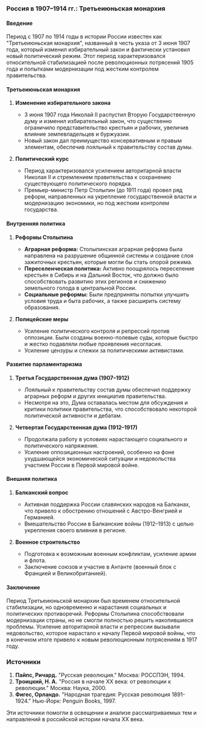 ### Россия в 1907–1914 гг.: Третьеиюньская монархия

#### Введение

Период с 1907 по 1914 годы в истории России известен как "Третьеиюньская монархия", названный в честь указа от 3 июня 1907 года, который изменил избирательный закон и фактически установил новый политический режим. Этот период характеризовался относительной стабилизацией после революционных потрясений 1905 года и попытками модернизации под жестким контролем правительства.

#### Третьеиюньская монархия

1. **Изменение избирательного закона**
   - 3 июня 1907 года Николай II распустил Вторую Государственную думу и изменил избирательный закон, что существенно ограничило представительство крестьян и рабочих, увеличив влияние землевладельцев и буржуазии.
   - Новый закон дал преимущество консервативным и правым элементам, обеспечив лояльный к правительству состав думы.

2. **Политический курс**
   - Период характеризовался усилением авторитарной власти Николая II и стремлением правительства к сохранению существующего политического порядка.
   - Премьер-министр Петр Столыпин (до 1911 года) провел ряд реформ, направленных на укрепление государственной власти и модернизацию экономики, но под жестким контролем государства.

#### Внутренняя политика

1. **Реформы Столыпина**
   - **Аграрная реформа:** Столыпинская аграрная реформа была направлена на разрушение общинной системы и создание слоя зажиточных крестьян, которые могли бы стать опорой режима.
   - **Переселенческая политика:** Активно поощрялось переселение крестьян в Сибирь и на Дальний Восток, что должно было способствовать развитию этих регионов и снижению земельного голода в центральной России.
   - **Социальные реформы:** Были предприняты попытки улучшить условия труда и быта рабочих, а также расширить систему образования.

2. **Полицейские меры**
   - Усиление политического контроля и репрессий против оппозиции. Были созданы военно-полевые суды, которые быстро и жестко подавляли любые проявления несогласия.
   - Усиление цензуры и слежки за политическими активистами.

#### Развитие парламентаризма

1. **Третья Государственная дума (1907–1912)**
   - Лояльный к правительству состав думы обеспечил поддержку аграрных реформ и других инициатив правительства.
   - Несмотря на это, Дума оставалась местом для обсуждения и критики политики правительства, что способствовало некоторой политической активности и дебатам.

2. **Четвертая Государственная дума (1912–1917)**
   - Продолжала работу в условиях нарастающего социального и политического напряжения.
   - Усиление оппозиционных настроений, особенно на фоне ухудшающейся экономической ситуации и недовольства участием России в Первой мировой войне.

#### Внешняя политика

1. **Балканский вопрос**
   - Активная поддержка России славянских народов на Балканах, что привело к обострению отношений с Австро-Венгрией и Германией.
   - Вмешательство России в Балканские войны (1912–1913) с целью укрепления своего влияния в регионе.

2. **Военное строительство**
   - Подготовка к возможным военным конфликтам, усиление армии и флота.
   - Заключение союзов и участие в Антанте (военный блок с Францией и Великобританией).

#### Заключение

Период Третьеиюньской монархии был временем относительной стабилизации, но одновременно и нарастания социальных и политических противоречий. Реформы Столыпина способствовали модернизации страны, но не смогли полностью решить накопившиеся проблемы. Усиление авторитарной власти и репрессии вызывали недовольство, которое нарастало к началу Первой мировой войны, что в конечном итоге привело к новым революционным потрясениям в 1917 году.

### Источники

1. **Пайпс, Ричард.** "Русская революция." Москва: РОССПЭН, 1994.
2. **Троицкий, Н. А.** "Россия в начале XX века: от революции к революции." Москва: Наука, 2000.
3. **Фигес, Орландо.** "Народная трагедия: Русская революция 1891-1924." Нью-Йорк: Penguin Books, 1997.

Эти источники помогли в освещении и анализе рассматриваемых тем и направлений в российской истории начала XX века.